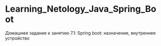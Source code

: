 # Learning_Netology_Java_Spring_Boot
Домашнее задание к занятию 7.1: Spring boot: назначение, внутреннее устройство
